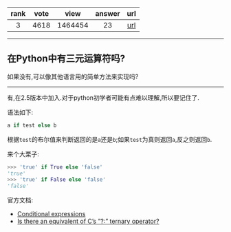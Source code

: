 
| rank | vote | view | answer | url |
|:-:|:-:|:-:|:-:|:-:|
|3|4618|1464454|23| [url](http://stackoverflow.com/questions/394809/does-python-have-a-ternary-conditional-operator) |
***

## 在Python中有三元运算符吗?

如果没有,可以像其他语言用的简单方法来实现吗?

***

有,在2.5版本中加入.对于python初学者可能有点难以理解,所以要记住了.

语法如下:

```python
a if test else b
```

根据`test`的布尔值来判断返回的是`a`还是`b`;如果`test`为真则返回`a`,反之则返回`b`.

来个大栗子:

```python
>>> 'true' if True else 'false'
'true'
>>> 'true' if False else 'false'
'false'
```

官方文档:
* [Conditional expressions](https://docs.python.org/3/reference/expressions.html#conditional-expressions)
* [Is there an equivalent of C’s ”?:” ternary operator?](https://docs.python.org/3.3/faq/programming.html#is-there-an-equivalent-of-c-s-ternary-operator)


